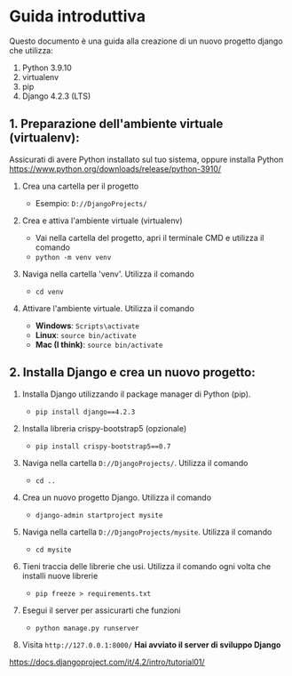 # Guida introduttiva

Questo documento è una guida alla creazione di un nuovo progetto django che utilizza:
1. Python 3.9.10
1. virtualenv
1. pip
1. Django 4.2.3 (LTS)


## 1. Preparazione dell'ambiente virtuale (virtualenv):
Assicurati di avere Python installato sul tuo sistema, oppure installa Python
https://www.python.org/downloads/release/python-3910/

1. Crea una cartella per il progetto
    - Esempio: `D://DjangoProjects/`

1. Crea e attiva l'ambiente virtuale (virtualenv)
    - Vai nella cartella del progetto, apri il terminale CMD e utilizza il comando
    - `python -m venv venv`

1. Naviga nella cartella 'venv'. Utilizza il comando
    - `cd venv`

1. Attivare l'ambiente virtuale. Utilizza il comando
    - **Windows**: `Scripts\activate` 
	- **Linux**: `source bin/activate`
	- **Mac (I think)**: `source bin/activate`


## 2. Installa Django e crea un nuovo progetto:
1. Installa Django utilizzando il package manager di Python (pip).
    - `pip install django==4.2.3`

1. Installa libreria crispy-bootstrap5 (opzionale)
    - `pip install crispy-bootstrap5==0.7`

1. Naviga nella cartella `D://DjangoProjects/`. Utilizza il comando
    - `cd ..`

1. Crea un nuovo progetto Django. Utilizza il comando
    - `django-admin startproject mysite`

1. Naviga nella cartella `D://DjangoProjects/mysite`. Utilizza il comando
    - `cd mysite`

1. Tieni traccia delle librerie che usi. Utilizza il comando ogni volta che installi nuove librerie
    - `pip freeze > requirements.txt`

1. Esegui il server per assicurarti che funzioni
    - `python manage.py runserver`

1. Visita `http://127.0.0.1:8000/`
**Hai avviato il server di sviluppo Django**

https://docs.djangoproject.com/it/4.2/intro/tutorial01/
